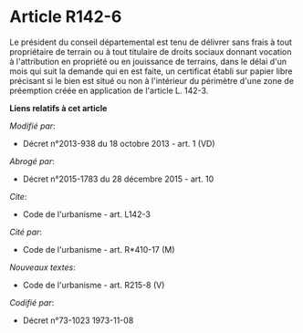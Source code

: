 # Article R142-6

Le président du conseil départemental est tenu de délivrer sans frais à tout propriétaire de terrain ou à tout titulaire de
droits sociaux donnant vocation à l'attribution en propriété ou en jouissance de terrains, dans le délai d'un mois qui suit
la demande qui en est faite, un certificat établi sur papier libre précisant si le bien est situé ou non à l'intérieur du
périmètre d'une zone de préemption créée en application de l'article L. 142-3.

**Liens relatifs à cet article**

_Modifié par_:

  - Décret n°2013-938 du 18 octobre 2013 - art. 1 (VD)

_Abrogé par_:

  - Décret n°2015-1783 du 28 décembre 2015 - art. 10

_Cite_:

  - Code de l'urbanisme - art. L142-3

_Cité par_:

  - Code de l'urbanisme - art. R*410-17 (M)

_Nouveaux textes_:

  - Code de l'urbanisme - art. R215-8 (V)

_Codifié par_:

  - Décret n°73-1023 1973-11-08

